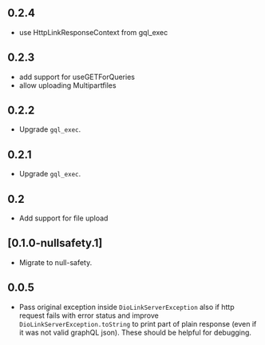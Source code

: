 ## 0.2.4

* use HttpLinkResponseContext from gql_exec

## 0.2.3

* add support for useGETForQueries
* allow uploading Multipartfiles

## 0.2.2

* Upgrade `gql_exec`.

## 0.2.1

* Upgrade `gql_exec`.

## 0.2

* Add support for file upload

## [0.1.0-nullsafety.1]

* Migrate to null-safety.

## 0.0.5

- Pass original exception inside `DioLinkServerException` also if http request fails with error status and improve `DioLinkServerException.toString` to print part of plain response (even if it was not valid graphQL json). These should be helpful for debugging.
